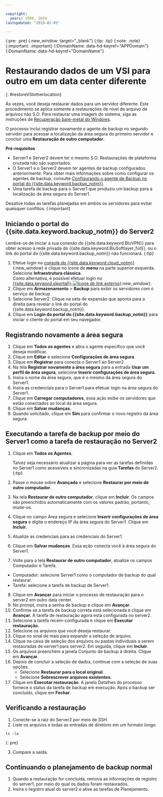 ```yaml
---

copyright:
  years: 1994, 2019
lastupdated: "2019-02-05"

---
```

{:pre: .pre}
{:new_window: target="_blank"}
{:tip: .tip}
{:note: .note}
{:important: .important}
{:DomainName: data-hd-keyref="APPDomain"}
{:DomainName: data-hd-keyref="DomainName"}

# Restaurando dados de um VSI para outro em um data center diferente
{: #restoreVSIotherlocation}

Às vezes, você deseja restaurar dados para um servidor diferente. Este procedimento se aplica somente a restaurações de nível de arquivo de arquivos não S.O. Para restaurar uma imagem do sistema, siga as instruções de [Recuperação bare-metal do Windows](/docs/infrastructure/Backup?topic=Backup-restoreBMR).

O processo inclui registrar novamente o agente de backup no segundo servidor para acessar a localização da área
segura do primeiro servidor e concluir uma **Restauração de outro computador**.

**Pré-requisitos**

- Server1 e Server2 devem ter o mesmo S.O. Restaurações de plataforma cruzada não são suportados.
- O Server1 e o Server2 devem ter agentes de backup configurados anteriormente. Para obter mais informações sobre como configurar os agentes de backup, consulte [Configurando o agente de Backup no portal do {{site.data.keyword.backup_notm}}](docs/infrastructure/Backup?topic=Backup-GettingStarted).
- Uma tarefa de backup para o Server1 que produziu um backup para a localização da área segura do Server1.

Desative todas as tarefas planejadas em ambos os servidores para evitar quaisquer conflitos.
{:important}

## Iniciando o portal do {{site.data.keyword.backup_notm}} do Server2

Lembre-se de iniciar a sua conexão do {{site.data.keyword.BluVPN}} para obter acesso à rede privada do {{site.data.keyword.BluSoftlayer_full}}, ou o link do portal do {{site.data.keyword.backup_notm}} não funcionará.
{:tip}

1. Efetue login no [console do {{site.data.keyword.cloud_notm}}](https://{DomainName}/){:new_window} e clique no ícone de **menu** na parte superior esquerda. Selecione **Infraestrutura clássica**. <br/>
   Como alternativa, é possível efetuar login no [{{site.data.keyword.slportal}} ![Ícone de link externo](../../icons/launch-glyph.svg "Ícone de link externo")](https://control.softlayer.com/){:new_window}.
2. Clique em **Armazenamento** > **Backup** para exibir os
servidores com o serviço de backup.
3. Selecione Server2. Clique na seta de expansão que aponta para a direita para revelar o link do portal do {{site.data.keyword.backup_notm}}.
4. Clique em **Login do portal do {{site.data.keyword.backup_notm}}** para iniciar o cliente do portal em seu navegador.

## Registrando novamente a área segura

1. Clique em **Todos os agentes** e abra o agente específico que você deseja modificar.
2. Clique em **Editar** e selecione **Configurações de área segura**.
3. Clique em **Registrar** para conecta o Server1 ao Server2.
4. Na tela **Registrar novamente a área segura** para a entrada **Usar um perfil de área segura**, selecione **Inserir configurações de área segura**.
5. Insira o nome da área segura, que é o mesmo da área segura do Server1.
6. Insira as credenciais para o Server1 para efetuar login na área segura do Server1.
7. Clique em **Carregar computadores**, essa ação exibe os servidores que estão conectados ao local da área segura.
8. Clique em **Salvar mudanças**.
9. Quando solicitado, clique em **Sim** para confirmar o novo registro da área segura.

## Executando a tarefa de backup por meio do Server1 como a tarefa de restauração no Server2

1. Clique em **Todos os Agentes**.

   Talvez seja necessário atualizar a página para ver as tarefas definidas no Server1 como acessíveis e sincronizadas na guia **Tarefas** do Server2.
   {:tip}
2. Passe o mouse sobre **Avançado** e selecione **Restaurar por meio de
outro computador**.
3. Na tela **Restaurar de outro computador**, clique em **Incluir**. Os
campos são preenchidos automaticamente com os valores padrão, portanto, mude-os.
4. Clique no campo Área segura e selecione **Inserir configurações de área segura** e digite o endereço IP da área segura do Server1. Clique em **Incluir**.
5. Atualize as credenciais para as credenciais do Server1.
6. Clique em **Salvar mudanças**. Essa ação conecta você à área segura do Server1.
7. Volte para a tela **Restaurar de outro computador**, atualize os campos Computador e Tarefa.
  - Computador: selecione Server1 como o computador de backup do qual restaurar.
  - Tarefa: selecione a tarefa de backup de Server1.
8. Clique em **Avançar** para iniciar o processo de restauração para o server2 em outro
data center.
9. No prompt, insira a senha de backup e clique em **Avançar**.
10. Confirme se a tarefa de backup correta está selecionada e clique em **Avançar**. A tarefa de restauração agora está configurada no server2.
11. Selecione a tarefa recém-configurada e clique em **Executar restauração**.
12. Selecione os arquivos que você deseja restaurar.
13. Clique no sinal de mais para expandir a seleção de arquivo.
14. Clique na caixa de seleção dos arquivos ou pastas individuais a serem restauradas de server1 para server2. Em seguida, clique em **Incluir**.
15. Os arquivos preenchem a janela Conjunto de backup à direita. Clique em **Avançar**.
16. Depois de concluir a seleção de dados, continue com a seleção de suas opções.
    - Selecione **Restaurar para o local original**.
    - Selecione **Sobrescrever arquivos existentes**.
17. Clique em **Executar restauração**. A janela Detalhes do processo fornece o status da tarefa de backup em execução. Após o backup ser concluído, clique em **Fechar**.


## Verificando a restauração

1. Conecte-se à raiz do Server2 por meio de SSH.
2. Liste os arquivos e todas as entradas de diretório em um formato longo.
  ```
  ls -la
  ```
  {: pre}

3. Compare a saída.

## Continuando o planejamento de backup normal

1. Quando a restauração for concluída, remova as informações de registro do server1, por meio do qual os
dados foram restaurados.
2. Insira o registro atual do server2 e ative as tarefas de Planejamento.
